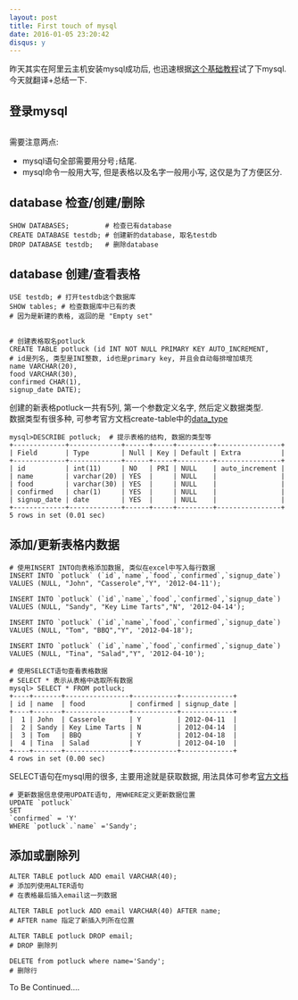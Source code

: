 ```yaml
---
layout: post
title: First touch of mysql
date: 2016-01-05 23:20:42
disqus: y
---
```


昨天其实在阿里云主机安装mysql成功后, 也迅速根据[这个基础教程](https://www.digitalocean.com/community/tutorials/a-basic-mysql-tutorial)试了下mysql. 今天就翻译+总结一下.


## 登录mysql
```mysql -u root -p
```

需要注意两点:  
+ mysql语句全部需要用分号`;`结尾.  
+ mysql命令一般用大写, 但是表格以及名字一般用小写, 这仅是为了方便区分.  


## database 检查/创建/删除
```
SHOW DATABASES;         # 检查已有database
CREATE DATABASE testdb; # 创建新的database, 取名testdb
DROP DATABASE testdb;   # 删除database
```

## database 创建/查看表格
```
USE testdb; # 打开testdb这个数据库
SHOW tables; # 检查数据库中已有的表
# 因为是新建的表格, 返回的是 "Empty set"


# 创建表格取名potluck
CREATE TABLE potluck (id INT NOT NULL PRIMARY KEY AUTO_INCREMENT,  
# id是列名, 类型是INI整数, id也是primary key, 并且会自动每排增加填充
name VARCHAR(20),  
food VARCHAR(30),  
confirmed CHAR(1),  
signup_date DATE);  
```

创建的新表格potluck一共有5列, 第一个参数定义名字, 然后定义数据类型.  
数据类型有很多种, 可参考官方文档create-table中的[data_type](http://dev.mysql.com/doc/refman/5.7/en/create-table.html)

```
mysql>DESCRIBE potluck;  # 提示表格的结构, 数据的类型等
+-------------+-------------+------+-----+---------+----------------+
| Field       | Type        | Null | Key | Default | Extra          |
+-------------+-------------+------+-----+---------+----------------+
| id          | int(11)     | NO   | PRI | NULL    | auto_increment |
| name        | varchar(20) | YES  |     | NULL    |                |
| food        | varchar(30) | YES  |     | NULL    |                |
| confirmed   | char(1)     | YES  |     | NULL    |                |
| signup_date | date        | YES  |     | NULL    |                |
+-------------+-------------+------+-----+---------+----------------+
5 rows in set (0.01 sec)
```

## 添加/更新表格内数据
```
# 使用INSERT INTO向表格添加数据, 类似在excel中写入每行数据
INSERT INTO `potluck` (`id`,`name`,`food`,`confirmed`,`signup_date`) 
VALUES (NULL, "John", "Casserole","Y", '2012-04-11');

INSERT INTO `potluck` (`id`,`name`,`food`,`confirmed`,`signup_date`) 
VALUES (NULL, "Sandy", "Key Lime Tarts","N", '2012-04-14');

INSERT INTO `potluck` (`id`,`name`,`food`,`confirmed`,`signup_date`) 
VALUES (NULL, "Tom", "BBQ","Y", '2012-04-18');

INSERT INTO `potluck` (`id`,`name`,`food`,`confirmed`,`signup_date`) 
VALUES (NULL, "Tina", "Salad","Y", '2012-04-10'); 

# 使用SELECT语句查看表格数据
# SELECT * 表示从表格中选取所有数据
mysql> SELECT * FROM potluck;
+----+-------+----------------+-----------+-------------+
| id | name  | food           | confirmed | signup_date |
+----+-------+----------------+-----------+-------------+
|  1 | John  | Casserole      | Y         | 2012-04-11  |
|  2 | Sandy | Key Lime Tarts | N         | 2012-04-14  |
|  3 | Tom   | BBQ            | Y         | 2012-04-18  |
|  4 | Tina  | Salad          | Y         | 2012-04-10  |
+----+-------+----------------+-----------+-------------+
4 rows in set (0.00 sec)
```

SELECT语句在mysql用的很多, 主要用途就是获取数据, 用法具体可参考[官方文档](http://dev.mysql.com/doc/refman/5.7/en/select.html)

```
# 更新数据信息使用UPDATE语句, 用WHERE定义更新数据位置
UPDATE `potluck` 
SET 
`confirmed` = 'Y' 
WHERE `potluck`.`name` ='Sandy';
```

## 添加或删除列
```
ALTER TABLE potluck ADD email VARCHAR(40);
# 添加列使用ALTER语句
# 在表格最后插入email这一列数据

ALTER TABLE potluck ADD email VARCHAR(40) AFTER name; 
# AFTER name 指定了新插入列所在位置

ALTER TABLE potluck DROP email;
# DROP 删除列

DELETE from potluck where name='Sandy';
# 删除行
```

To Be Continued....

